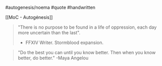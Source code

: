 #autogenesis/noema #quote #handwritten

[[MoC - Autogénesis]]

> "There is no purpose to be found in a life of oppression, each day more uncertain than the last". 
> - FFXIV Writer. Stormblood expansion.

> "Do the best you can until you know better. Then when you know better, do better." -Maya Angelou

